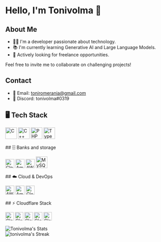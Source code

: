 # Hello, I'm Tonivolma 👋

## About Me
- 👨‍💻 I'm a developer passionate about technology.
- 📚 I'm currently learning Generative AI and Large Language Models.
- 💼 Actively looking for freelance opportunities.

Feel free to invite me to collaborate on challenging projects!

## Contact
- 📧 Email: toniromerania@gmail.com
- 💬 Discord: tonivolma#0319

## 🖥️ Tech Stack
<p>
  <img src="https://cdn.jsdelivr.net/gh/devicons/devicon/icons/c/c-original.svg" alt="C" width="36" height="36"/>
  <img src="https://cdn.jsdelivr.net/gh/devicons/devicon/icons/cplusplus/cplusplus-original.svg" alt="C++" width="36" height="36"/>
  <img src="https://cdn.jsdelivr.net/gh/devicons/devicon/icons/php/php-original.svg" alt="PHP" width="36" height="36"/>
  <img src="https://cdn.jsdelivr.net/gh/devicons/devicon/icons/typescript/typescript-original.svg" alt="TypeScript" width="36" height="36"/>
</p>
## 🗄️ Banks and storage
<p>
  <img src="https://img.shields.io/badge/Cloudflare%20R2-F38020?logo=Cloudflare&logoColor=white&style=for-the-badge" alt="Cloudflare R2" height="28"/>
  <img src="https://img.shields.io/badge/AWS%20S3-232F3E?logo=amazon-aws&logoColor=FF9900&style=for-the-badge" alt="Amazon S3" height="28"/>
  <img src="https://img.shields.io/badge/AWS%20RDS-232F3E?logo=amazon-aws&logoColor=FF9900&style=for-the-badge" alt="AWS RDS" height="28"/>
  <img src="https://cdn.jsdelivr.net/gh/devicons/devicon/icons/mysql/mysql-original.svg" alt="MySQL" width="36" height="36"/>
</p>
## ☁️ Cloud & DevOps
<p>
  <img src="https://img.shields.io/badge/AWS-232F3E?logo=amazon-aws&logoColor=FF9900&style=for-the-badge" alt="AWS" height="28"/>
  <img src="https://img.shields.io/badge/Amazon%20SES-232F3E?logo=amazon-aws&logoColor=FF9900&style=for-the-badge" alt="Amazon SES" height="28"/>
  <img src="https://img.shields.io/badge/Cloudflare-F38020?logo=Cloudflare&logoColor=white&style=for-the-badge" alt="Cloudflare" height="28"/>
</p>
## ⚡ Cloudflare Stack
<p>
  <img src="https://img.shields.io/badge/Workers-F38020?logo=Cloudflare&logoColor=white&style=for-the-badge" alt="Cloudflare Workers" height="26"/>
  <img src="https://img.shields.io/badge/WAF-F38020?logo=Cloudflare&logoColor=white&style=for-the-badge" alt="Cloudflare WAF" height="26"/>
  <img src="https://img.shields.io/badge/Tunnel-F38020?logo=Cloudflare&logoColor=white&style=for-the-badge" alt="Cloudflare Tunnel" height="26"/>
  <img src="https://img.shields.io/badge/Pages-F38020?logo=Cloudflare&logoColor=white&style=for-the-badge" alt="Cloudflare Pages" height="26"/>
  <img src="https://img.shields.io/badge/Containers-F38020?logo=Cloudflare&logoColor=white&style=for-the-badge" alt="Cloudflare Containers" height="26"/>
</p>

<img alt="Tonivolma's Stats" src="https://github-twindragon-stats.vercel.app/api?username=tonivolma&show_icons=true&hide_border=true&theme=dark"> <img/>
<br>
![tonivolma's Streak](https://github-readme-streak-stats.herokuapp.com/?user=ToniVolma&theme=dark&show_icons=true&hide_border=true&theme=dark)


